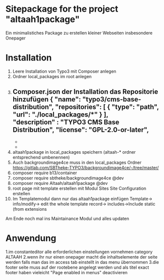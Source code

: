 Sitepackage for the project "altaah1package"
==============================================================

Ein minimalistiches Package zu erstellen kleiner Webseiten insbesondere Onepager

Installation
===================
1. Leere Installation von Typo3 mit Composer anlegen
2. Ordner local_packages im root anlegen
3. Composer.json der Installation das Repositorie hinzufügen
   {
	"name": "typo3/cms-base-distribution",
    "repositories": [
       {
          "type": "path",
          "url": "./local_packages/*"
       }
    ],	
	"description" : "TYPO3 CMS Base Distribution",
	"license": "GPL-2.0-or-later",
	---------
	 - 
	 -
4. altaah1package in local_packages speichern (altaah-* ordner entsprechend umbenennen)
5. Auch backgroundimage4ce muss in den local_packages Ordner	
   https://gitlab.com/SBTheke-TYPO3/backgroundimage4ce/-/tree/master/
6. composer require b13/container   
7. composer require sbtheke/backgroundimage4ce @dev
8. composer require Altaah/altaah1package @dev 
9. root page mit template erstellen mit Modul Sites Site Configuration erstellen
10. Im Templatemodul dann nur das altaah1package einfügen
    Template-> info/modify-> edit the whole template record-> includes->Include static (from extensions

   Am Ende noch mal ins Maintainance Modul und alles updaten   

   Anwendung
   ============   

   1.im constanteditor alle erforderlichen einstellungen vornehmen category ALTAAH
   2.wenn ihr nur einen onepager macht die inhaltselemente der seite werden falls man das 
     im access tab einstellt in das menu übernommen
   3.die footer seite muss auf der rootebene angelegt werden und als titel exact footer haben 
      vieleicht "Page enabled in menus" deactivieren
    
